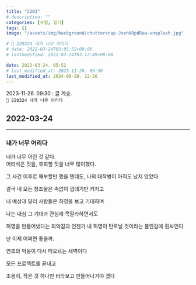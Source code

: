 ```yaml
---
title: "2203"
# description: ""
categories: [수필, 일기]
tags: []
image: "/assets/img/background/chuttersnap-JxxhNRpdRaw-unsplash.jpg"

# 🌱 220324 내가 너무 어리다
# date: 2022-03-24T03:05:52+09:00
# lastmodified: 2022-03-24T03:12:49+09:00

date: 2022-03-24. 05:52
# last_modified_at: 2023-11-26. 09:30
last_modified_at: 2024-08-29. 22:26
---
```


2023-11-26. 09:30 : 글 계승.  
`🌱 220324 내가 너무 어리다`  

## 2022-03-24

---

### 내가 너무 어리다

내가 너무 어린 것 같다.  
어리석은 짓을, 후회할 짓을 너무 많이했다.  

그 사건 이후로 깨부할만 했을 텐데도, 나의 대작병이 아직도 났지 않았다.  

결국 내 모든 창조물은 속없이 껍데기만 커지고  

내 예상과 달리 사람들은 허영을 보고 기대하며  

나는 내심 그 기대과 관심에 목말라하면서도  

허영을 만들어냈다는 죄악감과 언젠가 내 허영이 탄로날 것이라는 불안감에 휩싸인다  

난 이제 어쩌면 좋을까.  

연초의 악몽이 다시 떠오르는 새벽이다  

모든 프로젝트를 끝내고  

조용히, 작은 것 하나만 바라보고 만들어나가야 겠다  
